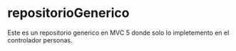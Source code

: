 # repositorioGenerico
Este es un repositorio generico en MVC 5 donde solo lo impletemento en el controlador personas.
